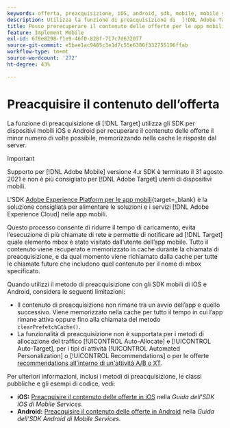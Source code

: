 ```yaml
---
keywords: offerta, preacquisizione, iOS, android, sdk, mobile, mobile sdk, $8
description: Utilizza la funzione di preacquisizione di  [!DNL Adobe Target]  negli SDK iOS e Android Mobile per recuperare il contenuto delle offerte il minor numero di volte possibile, memorizzando nella cache le risposte dal server.
title: Posso prerecuperare il contenuto delle offerte per le app mobili?
feature: Implement Mobile
exl-id: 6f8e8298-f1e9-46f0-828f-717c7d632077
source-git-commit: e5bae1ac9485c3e1d7c55e6386f332755196ffab
workflow-type: tm+mt
source-wordcount: '272'
ht-degree: 43%

---
```


# Preacquisire il contenuto dell’offerta

La funzione di preacquisizione di [!DNL Target] utilizza gli SDK per dispositivi mobili iOS e Android per recuperare il contenuto delle offerte il minor numero di volte possibile, memorizzando nella cache le risposte dal server.

>[!IMPORTANT]
>
>Supporto per [!DNL Adobe Mobile] versione 4.*x* SDK è terminato il 31 agosto 2021 e non è più consigliato per [!DNL Adobe Target] utenti di dispositivi mobili.
>
>L&#39;SDK [Adobe Experience Platform per le app mobili](https://developer.adobe.com/client-sdks/documentation/){target=_blank} è la soluzione consigliata per alimentare le soluzioni e i servizi [!DNL Adobe Experience Cloud] nelle app mobili.

Questo processo consente di ridurre il tempo di caricamento, evita l’esecuzione di più chiamate di rete e permette di notificare ad [!DNL Target] quale elemento mbox è stato visitato dall’utente dell’app mobile. Tutto il contenuto viene recuperato e memorizzato in cache durante la chiamata di preacquisizione, e da qual momento viene richiamato dalla cache per tutte le chiamate future che includono quel contenuto per il nome di mbox specificato.

Quando utilizzi il metodo di preacquisizione con gli SDK mobili di iOS e Android, considera le seguenti limitazioni:

* Il contenuto di preacquisizione non rimane tra un avvio dell’app e quello successivo. Viene memorizzato nella cache per tutto il tempo in cui l’app rimane attiva oppure fino alla chiamata del metodo `clearPrefetchCache()`.
* La funzionalità di preacquisizione non è supportata per i metodi di allocazione del traffico [!UICONTROL Auto-Allocate] e [!UICONTROL Auto-Target], per i tipi di attività [!UICONTROL Automated Personalization] o [!UICONTROL Recommendations] o per le offerte [recommendations all&#39;interno di un&#39;attività A/B o XT](https://experienceleague.adobe.com/docs/target/using/recommendations/recommendations-as-an-offer.html?lang=it).

Per ulteriori informazioni, inclusi i metodi di preacquisizione, le classi pubbliche e gli esempi di codice, vedi:

* **iOS:** [Preacquisire il contenuto delle offerte in iOS](https://experienceleague.adobe.com/docs/mobile-services/ios/target-ios/c-mob-target-prefetch-ios.html) nella *Guida dell&#39;SDK iOS di Mobile Services*.
* **Android:** [Preacquisire il contenuto delle offerte in Android](https://experienceleague.adobe.com/docs/mobile-services/android/target-android/c-mob-target-prefetch-android.html) nella *Guida dell&#39;SDK Android di Mobile Services*.
